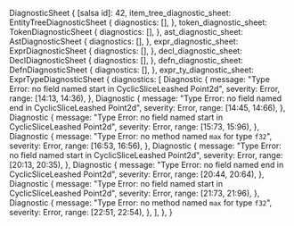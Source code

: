 DiagnosticSheet {
    [salsa id]: 42,
    item_tree_diagnostic_sheet: EntityTreeDiagnosticSheet {
        diagnostics: [],
    },
    token_diagnostic_sheet: TokenDiagnosticSheet {
        diagnostics: [],
    },
    ast_diagnostic_sheet: AstDiagnosticSheet {
        diagnostics: [],
    },
    expr_diagnostic_sheet: ExprDiagnosticSheet {
        diagnostics: [],
    },
    decl_diagnostic_sheet: DeclDiagnosticSheet {
        diagnostics: [],
    },
    defn_diagnostic_sheet: DefnDiagnosticSheet {
        diagnostics: [],
    },
    expr_ty_diagnostic_sheet: ExprTypeDiagnosticSheet {
        diagnostics: [
            Diagnostic {
                message: "Type Error: no field named start in CyclicSliceLeashed Point2d",
                severity: Error,
                range: [14:13, 14:36),
            },
            Diagnostic {
                message: "Type Error: no field named end in CyclicSliceLeashed Point2d",
                severity: Error,
                range: [14:45, 14:66),
            },
            Diagnostic {
                message: "Type Error: no field named start in CyclicSliceLeashed Point2d",
                severity: Error,
                range: [15:73, 15:96),
            },
            Diagnostic {
                message: "Type Error: no method named `max` for type `f32`",
                severity: Error,
                range: [16:53, 16:56),
            },
            Diagnostic {
                message: "Type Error: no field named start in CyclicSliceLeashed Point2d",
                severity: Error,
                range: [20:13, 20:35),
            },
            Diagnostic {
                message: "Type Error: no field named end in CyclicSliceLeashed Point2d",
                severity: Error,
                range: [20:44, 20:64),
            },
            Diagnostic {
                message: "Type Error: no field named start in CyclicSliceLeashed Point2d",
                severity: Error,
                range: [21:73, 21:96),
            },
            Diagnostic {
                message: "Type Error: no method named `max` for type `f32`",
                severity: Error,
                range: [22:51, 22:54),
            },
        ],
    },
}